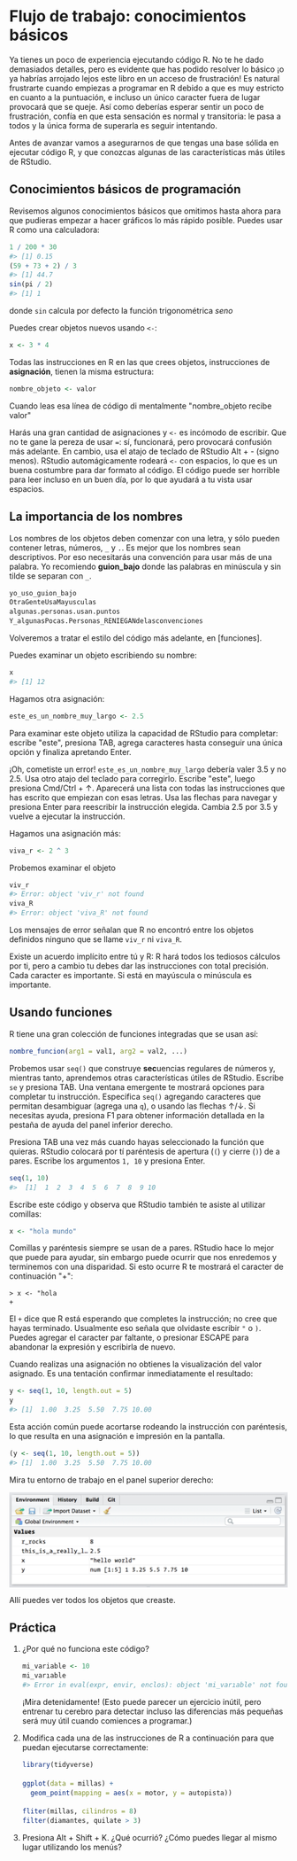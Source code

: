 
# Flujo de trabajo: conocimientos básicos

Ya tienes un poco de experiencia ejecutando código R. No te he dado demasiados detalles, pero es evidente que has podido resolver lo básico ¡o ya habrías arrojado lejos este libro en un acceso de frustración! Es natural frustrarte cuando empiezas a programar en R debido a que es muy estricto en cuanto a la puntuación, e incluso un único caracter fuera de lugar provocará que se queje. Así como deberías esperar sentir un poco de frustración, confía en que esta sensación es normal y transitoria: le pasa a todos y la única forma de superarla es seguir intentando.

Antes de avanzar vamos a asegurarnos de que tengas una base sólida en ejecutar código R, y que conozcas algunas de las características más útiles de RStudio. 

## Conocimientos básicos de programación

Revisemos algunos conocimientos básicos que omitimos hasta ahora para que pudieras empezar a hacer gráficos lo más rápido posible. Puedes usar R como una calculadora:


```r
1 / 200 * 30
#> [1] 0.15
(59 + 73 + 2) / 3
#> [1] 44.7
sin(pi / 2)
#> [1] 1
```

donde `sin` calcula por defecto la función trigonométrica *seno*

Puedes crear objetos nuevos usando `<-`:


```r
x <- 3 * 4
```

Todas las instrucciones en R en las que crees objetos, instrucciones de __asignación__, tienen la misma estructura:

```r
nombre_objeto <- valor
```

Cuando leas esa línea de código di mentalmente "nombre_objeto recibe valor"  

Harás una gran cantidad de asignaciones y `<-` es incómodo de escribir. Que no te gane la pereza de usar `=`: sí, funcionará, pero provocará confusión más adelante. En cambio, usa el atajo de teclado de RStudio Alt + - (signo menos). RStudio automágicamente rodeará `<-` con espacios, lo que es un buena costumbre para dar formato al código. El código puede ser horrible para leer incluso en un buen día, por lo que ayudará a tu vista usar espacios. 

## La importancia de los nombres

Los nombres de los objetos deben comenzar con una letra, y sólo pueden contener letras, números, `_` y `.`. Es mejor que los nombres sean descriptivos. Por eso necesitarás una convención para usar más de una palabra. Yo recomiendo __guion_bajo__ donde las palabras en minúscula y sin tilde se separan con `_`.


```r
yo_uso_guion_bajo
OtraGenteUsaMayusculas
algunas.personas.usan.puntos
Y_algunasPocas.Personas_RENIEGANdelasconvenciones
```

Volveremos a tratar el estilo del código más adelante, en [funciones].

Puedes examinar un objeto escribiendo su nombre:

```r
x
#> [1] 12
```

Hagamos otra asignación:

```r
este_es_un_nombre_muy_largo <- 2.5
```

Para examinar este objeto utiliza la capacidad de RStudio para completar: escribe "este", presiona TAB, agrega caracteres hasta conseguir una única opción y finaliza apretando Enter.

¡Oh, cometiste un error! `este_es_un_nombre_muy_largo` debería valer 3.5 y no 2.5. Usa otro atajo del teclado para corregirlo. Escribe "este", luego presiona Cmd/Ctrl + ↑. Aparecerá una lista con todas las instrucciones que has escrito que empiezan con esas letras. Usa las flechas para navegar y presiona Enter para reescribir la instrucción elegida. Cambia 2.5 por 3.5 y vuelve a ejecutar la instrucción.

Hagamos una asignación más:

```r
viva_r <- 2 ^ 3
```

Probemos examinar el objeto

```r
viv_r
#> Error: object 'viv_r' not found
viva_R
#> Error: object 'viva_R' not found
```

Los mensajes de error señalan que R no encontró entre los objetos definidos ninguno que se llame `viv_r` ni `viva_R`.

Existe un acuerdo implícito entre tú y R: R hará todos los tediosos cálculos por ti, pero a cambio tu debes dar las instrucciones con total precisión. Cada caracter es importante. Si está en mayúscula o minúscula es importante.

## Usando funciones

R tiene una gran colección de funciones integradas que se usan así:

```r
nombre_funcion(arg1 = val1, arg2 = val2, ...)
```

Probemos usar `seq()` que construye **sec**uencias regulares de números y, mientras tanto, aprendemos otras características útiles de RStudio. Escribe `se` y presiona TAB. Una ventana emergente te mostrará opciones para completar tu instrucción. Especifica `seq()` agregando caracteres que permitan desambiguar (agrega una `q`), o usando las flechas ↑/↓. Si necesitas ayuda, presiona F1 para obtener información detallada en la pestaña de ayuda del panel inferior derecho.

Presiona TAB una vez más cuando hayas seleccionado la función que quieras. RStudio colocará por tí paréntesis de apertura (`(`) y cierre (`)`)  de a pares. Escribe los argumentos `1, 10` y presiona Enter.


```r
seq(1, 10)
#>  [1]  1  2  3  4  5  6  7  8  9 10
```

Escribe este código y observa que RStudio también te asiste al utilizar comillas:

```r
x <- "hola mundo"
```

Comillas y paréntesis siempre se usan de a pares. RStudio hace lo mejor que puede para ayudar, sin embargo puede ocurrir que nos enredemos y terminemos con una disparidad. Si esto ocurre R te mostrará el caracter de continuación "+": 

```
> x <- "hola
+
```

El `+` dice que R está esperando que completes la instrucción; no cree que hayas terminado. Usualmente eso señala que olvidaste escribir `"` o `)`. Puedes agregar el caracter par faltante, o presionar ESCAPE para abandonar la expresión y escribirla de nuevo.

Cuando realizas una asignación no obtienes la visualización del valor asignado. Es una tentación confirmar inmediatamente el resultado:


```r
y <- seq(1, 10, length.out = 5)
y
#> [1]  1.00  3.25  5.50  7.75 10.00
```

Esta acción común puede acortarse rodeando la instrucción con paréntesis, lo que resulta en una asignación e impresión en la pantalla.


```r
(y <- seq(1, 10, length.out = 5))
#> [1]  1.00  3.25  5.50  7.75 10.00
```

Mira tu entorno de trabajo en el panel superior derecho:

<img src="screenshots/rstudio-env.png" width="597" style="display: block; margin: auto;" />

Allí puedes ver todos los objetos que creaste.

## Práctica

1.  ¿Por qué no funciona este código?

    
    ```r
    mi_variable <- 10
    mi_varıable
    #> Error in eval(expr, envir, enclos): object 'mi_varıable' not found
    ```
    
    ¡Mira detenidamente! (Esto puede parecer un ejercicio inútil, pero entrenar tu cerebro para detectar incluso las diferencias más pequeñas será muy útil cuando comiences a programar.)
    
2.  Modifica cada una de las instrucciones de R a continuación para que puedan ejecutarse correctamente:

    
    ```r
    library(tidyverse)
    
    ggplot(data = millas) + 
      geom_point(mapping = aes(x = motor, y = autopista))
    
    fliter(millas, cilindros = 8)
    filter(diamantes, quilate > 3)
    ```
    
3.  Presiona Alt + Shift + K. ¿Qué ocurrió? ¿Cómo puedes llegar al mismo lugar utilizando los menús?
